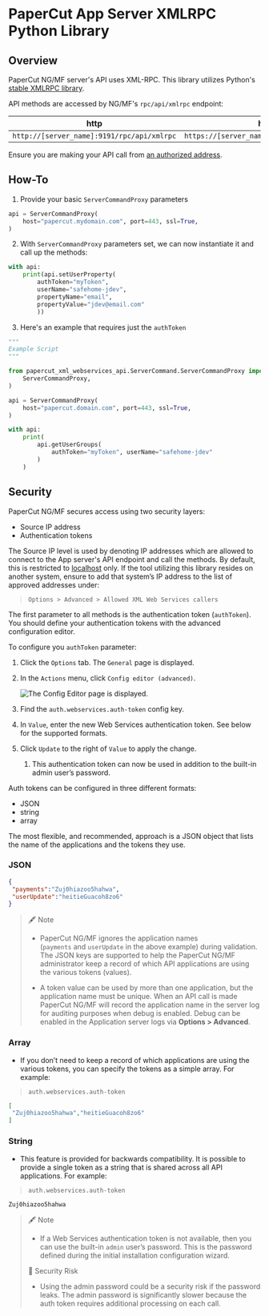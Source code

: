  # PaperCut App Server XMLRPC Python Library

## Overview

PaperCut NG/MF server's API uses XML-RPC. This library utilizes Python's [stable XMLRPC library](https://python.readthedocs.io/en/stable/library/xmlrpc.html).

API methods are accessed by NG/MF's `rpc/api/xmlrpc` endpoint:

| http                                       | https                                       |
|--------------------------------------------|---------------------------------------------|
| `http://[server_name]:9191/rpc/api/xmlrpc` | `https://[server_name]:9192/rpc/api/xmlrpc` |

Ensure you are making your API call from [an authorized address](https://www.papercut.com/help/manuals/ng-mf/common/tools-web-services/#tools-web-services-examples).

## How-To

1. Provide your basic `ServerCommandProxy` parameters

```python
api = ServerCommandProxy(
    host="papercut.mydomain.com", port=443, ssl=True,
)
```

2. With `ServerCommandProxy` parameters set, we can now instantiate it and call up the methods:

```python
with api:
    print(api.setUserProperty(
        authToken="myToken",
        userName="safehome-jdev",
        propertyName="email",
        propertyValue="jdev@email.com"
        ))
```

3. Here's an example that requires just the `authToken`

```python
"""
Example Script
"""

from papercut_xml_webservices_api.ServerCommand.ServerCommandProxy import (
    ServerCommandProxy,
)

api = ServerCommandProxy(
    host="papercut.domain.com", port=443, ssl=True,
)

with api:
    print(
        api.getUserGroups(
            authToken="myToken", userName="safehome-jdev"
        )
    )

```

## Security

PaperCut NG/MF secures access using two security layers:

- Source IP address
- Authentication tokens

The Source IP level is used by denoting IP addresses which are allowed to connect to the App server's API endpoint and call the methods. By default, this is restricted to [localhost](127.0.0.1) only. If the tool utilizing this library resides on another system, ensure to add that system’s IP address to the list of approved addresses under:

> `Options > Advanced > Allowed XML Web Services callers`

The first parameter to all methods is the authentication token (`authToken`). You should define your authentication tokens with the advanced configuration editor.

To configure you `authToken` parameter:

1. Click the `Options` tab. The `General` page is displayed.
2. In the `Actions` menu, click `Config editor (advanced)`.

    ![The `Config Editor` page is displayed.](https://cdn1.papercut.com/web/img/support/resources/manuals/ng-mf/options-general-config-editor-17-0-0.png)

3. Find the `auth.webservices.auth-token` config key.
4. In `Value`, enter the new Web Services authentication token. See below for the supported formats.
5. Click `Update` to the right of `Value` to apply the change.
   1. This authentication token can now be used in addition to the built-in admin user’s password.

Auth tokens can be configured in three different formats:

- JSON
- string
- array

The most flexible, and recommended, approach is a JSON object that lists the name of the applications and the tokens they use.

### JSON

```json
{
 "payments":"Zuj0hiazoo5hahwa",
 "userUpdate":"heitieGuacoh8zo6"
}
```

> 🖋️ Note
>
> - PaperCut NG/MF ignores the application names (`payments` and `userUpdate` in the above example) during validation. The JSON keys are supported to help the PaperCut NG/MF administrator keep a record of which API applications are using the various tokens (values).
>
> - A token value can be used by more than one application, but the application name must be unique. When an API call is made PaperCut NG/MF will record the application name in the server log for auditing purposes when debug is enabled. Debug can be enabled in the Application server logs via **Options > Advanced**.

### Array

- If you don’t need to keep a record of which applications are using the various tokens, you can specify the tokens as a simple array. For example:

> `auth.webservices.auth-token`

```json
[
 "Zuj0hiazoo5hahwa","heitieGuacoh8zo6"
]
```

### String

- This feature is provided for backwards compatibility. It is possible to provide a single token as a string that is shared across all API applications. For example:

> `auth.webservices.auth-token`

```string
Zuj0hiazoo5hahwa
```

> 🖋️ Note
>
> - If a Web Services authentication token is not available, then you can use the built-in `admin` user’s password. This is the password defined during the initial installation configuration wizard.
>
> 🛑 Security Risk
>
> - Using the admin password could be a security risk if the password leaks. The admin password is significantly slower because the auth token requires additional processing on each call.
